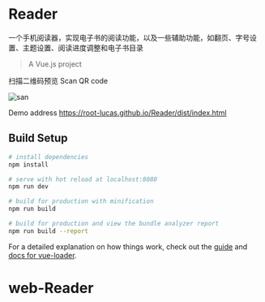 # Reader
一个手机阅读器，实现电子书的阅读功能，以及一些辅助功能，如翻页、字号设置、主题设置、阅读进度调整和电子书目录

> A Vue.js project

扫描二维码预览	Scan QR code

![san](https://raw.githubusercontent.com/root-lucas/Reader/master/static/QR-Code.png)

Demo address https://root-lucas.github.io/Reader/dist/index.html

## Build Setup

``` bash
# install dependencies
npm install

# serve with hot reload at localhost:8080
npm run dev

# build for production with minification
npm run build

# build for production and view the bundle analyzer report
npm run build --report
```

For a detailed explanation on how things work, check out the [guide](http://vuejs-templates.github.io/webpack/) and [docs for vue-loader](http://vuejs.github.io/vue-loader).
# web-Reader
